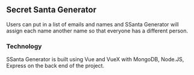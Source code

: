 ## Secret Santa Generator

Users can put in a list of emails and names and SSanta Generator will assign each name another name 
so that everyone has a different person. 

### Technology

SSanta Generator is built using Vue and VueX with MongoDB, Node.JS, Express on the back end of the project.
